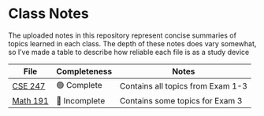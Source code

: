 # Class Notes

The uploaded notes in this repository represent concise summaries of topics learned in each class. The depth of these notes does vary somewhat, so I’ve made a table to describe how reliable each file is as a study device

| File | Completeness | Notes |
| --- | --- | --- |
| [CSE 247](CSE_247.md) | 🟢 Complete | Contains all topics from Exam 1-3 |
| [Math 191](Math_191.md) | 🔴 Incomplete | Contains some topics for Exam 3  |